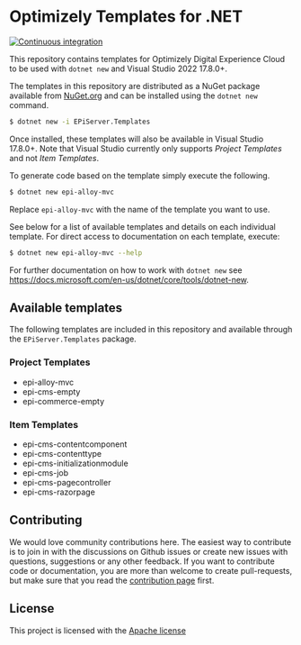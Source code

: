 # Optimizely Templates for .NET

[![Continuous integration](https://github.com/episerver/content-templates/actions/workflows/ci.yml/badge.svg)](https://github.com/episerver/content-templates/actions/workflows/ci.yml)

This repository contains templates for Optimizely Digital Experience Cloud to be used with `dotnet new` and Visual Studio 2022 17.8.0+.

The templates in this repository are distributed as a NuGet package available from [NuGet.org](https://www.nuget.org/packages/EPiServer.Templates/) and can be installed using the `dotnet new` command.

```bash
$ dotnet new -i EPiServer.Templates
```

Once installed, these templates will also be available in Visual Studio 17.8.0+.
Note that Visual Studio currently only supports *Project Templates* and not *Item Templates*.

To generate code based on the template simply execute the following.

```bash
$ dotnet new epi-alloy-mvc
```

Replace `epi-alloy-mvc` with the name of the template you want to use. 

See below for a list of available templates and details on each individual template. For direct access to documentation on each template, execute:

```bash
$ dotnet new epi-alloy-mvc --help
```

For further documentation on how to work with `dotnet new` see https://docs.microsoft.com/en-us/dotnet/core/tools/dotnet-new.

## Available templates

The following templates are included in this repository and available through the `EPiServer.Templates` package.

### Project Templates

- epi-alloy-mvc
- epi-cms-empty
- epi-commerce-empty


### Item Templates

- epi-cms-contentcomponent
- epi-cms-contenttype
- epi-cms-initializationmodule
- epi-cms-job
- epi-cms-pagecontroller
- epi-cms-razorpage

## Contributing

We would love community contributions here. The easiest way to contribute is to join in with the discussions on Github issues or create new issues with questions, suggestions or any other feedback. 
If you want to contribute code or documentation, you are more than welcome to create pull-requests, but make sure that you read the [contribution page](CONTRIBUTING.md) first.

## License

This project is licensed with the [Apache license](LICENSE.md)
